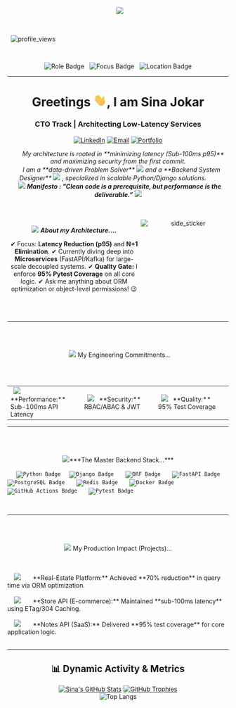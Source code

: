 <div align="center">
<p align="center">
  <img src="https://media.giphy.com/media/USuXkGjM4h6r8fN4fM/giphy.gif" height="180"/>
</p>
<br>

<p align="left"> 
<img src="https://komarev.com/ghpvc/?username=sinajokarr&color=0077B5" alt="profile_views" />
 </p>
 <p align="center">
<img src="https://img.shields.io/badge/Role-Principal%20Backend%20Engineer-9b59b6" alt="Role Badge"/>
  <img src="https://img.shields.io/badge/Focus-Performance%20Engineering-ff69b4" alt="Focus Badge"/>
  <img src="https://img-shields.io/badge/Location-Antalya%2C%20TR-0077B5?logo=map" alt="Location Badge"/>
</p>
<hr>

<h1 align="center">Greetings <img src="https://raw.githubusercontent.com/ABSphreak/ABSphreak/master/gifs/Hi.gif" width="30px">, I am Sina Jokar </h1>
<h3 align="center">CTO Track | Architecting Low-Latency Services </h3>

<p align="center">
<a href="https://www.linkedin.com/in/sinajokar/" target="blank"><img align="center" src="https://cdn.worldvectorlogo.com/logos/linkedin-icon.svg" alt="LinkedIn" height="30" width="40" /></a>
<a href="mailto:cnajokar11@yahoo.com" target="blank"><img align="center" src="https://www.svgrepo.com/show/305886/mail.svg" alt="Email" height="30" width="40" /></a>
<a href="https://github.com/sinajokarr/Portfolio.git" target="blank"><img align="center" src="https://cdn.worldvectorlogo.com/logos/git-icon.svg" alt="Portfolio" height="30" width="40" /></a>

</p>

<p align="center">
  <em>
    My architecture is rooted in **minimizing latency (Sub-100ms p95)** and maximizing security from the first commit. <br>
    I am a **data-driven Problem Solver** <img src="https://github.com/TheDudeThatCode/TheDudeThatCode/blob/master/Assets/Developer.gif" width="30px"> and a **Backend System Designer** <img src="https://github.com/TheDudeThatCode/TheDudeThatCode/blob/master/Assets/Designer.gif" width="36px">&nbsp, specialized in scalable Python/Django solutions.
  </em> 
  <br>
  <img src="https://media.giphy.com/media/iY8CRBdQXODJSCERIr/giphy.gif" width="30px" /> <b><i align="center">Manifesto : "Clean code is a prerequisite, but performance is the deliverable.”</i></b> <img src="https://media.giphy.com/media/iY8CRBdQXODJSCERIr/giphy.gif" width="30px" />
</p>
<br><br>

<img align="right" width=200px height=200px alt="side_sticker" src="https://media.giphy.com/media/v1.Y2lkPTc5MGI3NjExd2R4dGtwM2hkNmltbXZ6bTNkd3J1aWJtZ3d5cHF5dXRrZXJidDVuNiZlcD12MV9pbnRlcm5hbF9naWZfY2F0YWxvZyZjdD1z/kQOvsUfDKPThm/giphy.gif" />

<img src="https://media.giphy.com/media/iY8CRBdQXODJSCERIr/giphy.gif" width="30px">&nbsp;***About my Architecture....***

✔ Focus: **Latency Reduction (p95)** and **N+1 Elimination**.
✔ Currently diving deep into **Microservices** (FastAPI/Kafka) for large-scale decoupled systems.
✔ **Quality Gate:** I enforce **95% Pytest Coverage** on all core logic.
✔ Ask me anything about ORM optimization or object-level permissions! 😉<br><br><br><br>

<hr>
<br/><br/><br/>
 
<span><img src="https://media.giphy.com/media/iY8CRBdQXODJSCERIr/giphy.gif" width="30px"> My Engineering Commitments...</span>
<p align="left">
<br/><br/>
<table style="width:100%">
  <tr>
    <td style="width:33%;"><code> <img height="30" src="https://www.svgrepo.com/show/47264/speed.svg"> </code> <span>**Performance:** Sub-100ms API Latency</span></td>
    <td style="width:33%;"><code> <img height="30" src="https://www.svgrepo.com/show/349479/database-security.svg"> </code> <span>**Security:** RBAC/ABAC & JWT</span></td>
    <td style="width:33%;"><code> <img height="30" src="https://www.svgrepo.com/show/413470/check-circle-tick-ok.svg"> </code> <span>**Quality:** 95% Test Coverage</span></td>
  </tr>
</table>

<hr>
<br/><br/><br/>
<span><img src="https://media.giphy.com/media/iY8CRBdQXODJSCERIr/giphy.gif" width="30px">***The Master Backend Stack...***</span>
<p align="left">
  
  <code><img height="50" src="https://cdn.worldvectorlogo.com/logos/python-5.svg" alt="Python Badge"></code>
  <code> <img height="50" src="https://cdn.worldvectorlogo.com/logos/django.svg" alt="Django Badge"> </code>
  <code> <img height="50" src="https://cdn.worldvectorlogo.com/logos/django-rest-framework.svg" alt="DRF Badge"> </code>
  <code> <img height="50" src="https://cdn.worldvectorlogo.com/logos/fastapi.svg" alt="FastAPI Badge"> </code>
  <code> <img height="50" src="https://cdn.worldvectorlogo.com/logos/postgresql.svg" alt="PostgreSQL Badge"> </code>
  <code> <img height="50" src="https://cdn.worldvectorlogo.com/logos/redis.svg" alt="Redis Badge"> </code>
  <code> <img height="50" src="https://cdn.worldvectorlogo.com/logos/docker-2.svg" alt="Docker Badge"> </code>
  <code> <img height="50" src="https://cdn.worldvectorlogo.com/logos/github-actions.svg" alt="GitHub Actions Badge"> </code>
  <code> <img height="50" src="https://cdn.worldvectorlogo.com/logos/pytest.svg" alt="Pytest Badge"> </code>

 
<hr>
<br/><br/><br/>
<span><img src="https://media.giphy.com/media/iY8CRBdQXODJSCERIr/giphy.gif" width="30px"> My Production Impact (Projects)...</span>
<p align="left"><br/><br/>
  <code> <img height="35" src="https://svgsilh.com/svg/2052171-e91e63.svg"> </code> <span>     **Real-Estate Platform:** Achieved **70% reduction** in query time via ORM optimization.</span><br/><br/>
  <code> <img height="35" src="https://svgsilh.com/svg/2052150-9c27b0.svg"> </code> <span>     **Store API (E-commerce):** Maintained **sub-100ms latency** using ETag/304 Caching.</span><br/><br/>
  <code> <img height="35" src="https://svgsilh.com/svg/2052130-673ab7.svg"> </code> <span>     **Notes API (SaaS):** Delivered **95% test coverage** for core application logic.</span><br/><br/>

<hr>

## 📊 Dynamic Activity & Metrics

<div align="center">
    
[![Sina's GitHub Stats](https://github-readme-stats.vercel.app/api?username=sinajokarr&show_icons=true&theme=dark&rank_icon=github&hide_border=true)](https://github.com/sinajokarr)
[![GitHub Trophies](https://github-profile-trophy.vercel.app/?username=sinajokarr&theme=radical&no-frame=true)](https://github.com/sinajokarr)
<br>
![Top Langs](https://github-readme-stats.vercel.app/api/top-langs/?username=sinajokarr&layout=compact&theme=dark&hide_border=true)

</div>
